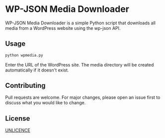 # WP-JSON Media Downloader

WP-JSON Media Downloader is a simple Python script that downloads all media from a WordPress website using the wp-json API.

## Usage

```python
python wpmedia.py
```

Enter the URL of the WordPress site. The media directory will be created automatically if it doesn't exist.

## Contributing

Pull requests are welcome. For major changes, please open an issue first
to discuss what you would like to change.

## License

[UNLICENCE](http://unlicense.org)